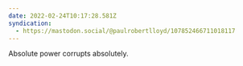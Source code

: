```yaml
---
date: 2022-02-24T10:17:28.581Z
syndication:
  - https://mastodon.social/@paulrobertlloyd/107852466711018117
---
```


Absolute power corrupts absolutely.

